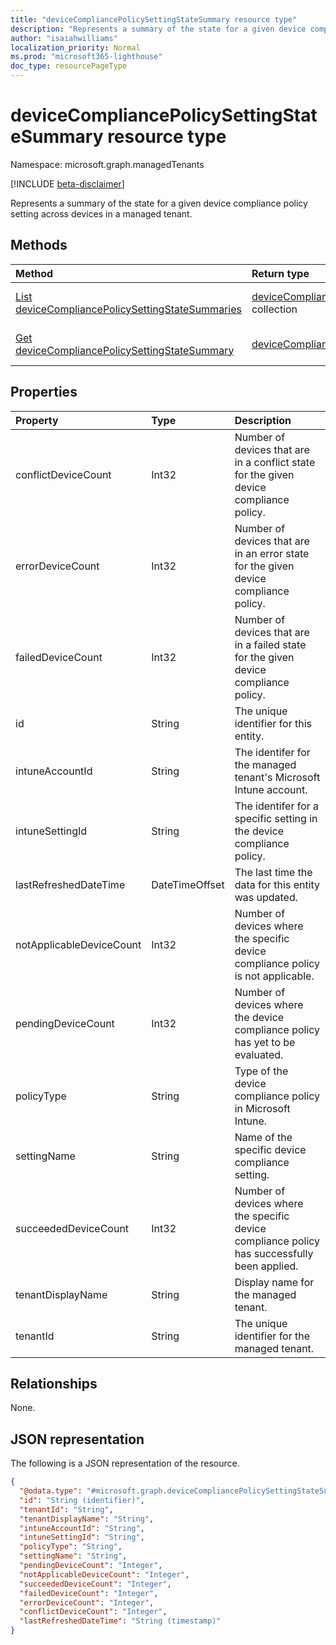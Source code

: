 ```yaml
---
title: "deviceCompliancePolicySettingStateSummary resource type"
description: "Represents a summary of the state for a given device compliance policy setting across devices in a managed tenant."
author: "isaiahwilliams"
localization_priority: Normal
ms.prod: "microsoft365-lighthouse"
doc_type: resourcePageType
---
```


# deviceCompliancePolicySettingStateSummary resource type

Namespace: microsoft.graph.managedTenants

[!INCLUDE [beta-disclaimer](../../includes/beta-disclaimer.md)]

Represents a summary of the state for a given device compliance policy setting across devices in a managed tenant.

## Methods
|Method|Return type|Description|
|:---|:---|:---|
|[List deviceCompliancePolicySettingStateSummaries](../api/managedTenants-devicecompliancepolicysettingstatesummary-list.md)|[deviceCompliancePolicySettingStateSummary](../resources/managedTenants-devicecompliancepolicysettingstatesummary.md) collection|Get a list of the [deviceCompliancePolicySettingStateSummary](../resources/managedTenants-devicecompliancepolicysettingstatesummary.md) objects and their properties.|
|[Get deviceCompliancePolicySettingStateSummary](../api/managedTenants-devicecompliancepolicysettingstatesummary-get.md)|[deviceCompliancePolicySettingStateSummary](../resources/managedTenants-devicecompliancepolicysettingstatesummary.md)|Read the properties and relationships of a [deviceCompliancePolicySettingStateSummary](../resources/managedTenants-devicecompliancepolicysettingstatesummary.md) object.|

## Properties
|Property|Type|Description|
|:---|:---|:---|
|conflictDeviceCount|Int32|Number of devices that are in a conflict state for the given device compliance policy.|
|errorDeviceCount|Int32|Number of devices that are in an error state for the given device compliance policy.|
|failedDeviceCount|Int32|Number of devices that are in a failed state for the given device compliance policy.|
|id|String|The unique identifier for this entity.|
|intuneAccountId|String|The identifer for the managed tenant's Microsoft Intune account.|
|intuneSettingId|String|The identifer for a specific setting in the device compliance policy.|
|lastRefreshedDateTime|DateTimeOffset|The last time the data for this entity was updated.|
|notApplicableDeviceCount|Int32|Number of devices where the specific device compliance policy is not applicable.|
|pendingDeviceCount|Int32|Number of devices where the device compliance policy has yet to be evaluated.|
|policyType|String|Type of the device compliance policy in Microsoft Intune.|
|settingName|String|Name of the specific device compliance setting.|
|succeededDeviceCount|Int32|Number of devices where the specific device compliance policy has successfully been applied.|
|tenantDisplayName|String|Display name for the managed tenant.|
|tenantId|String|The unique identifier for the managed tenant.|

## Relationships
None.

## JSON representation
The following is a JSON representation of the resource.
<!-- {
  "blockType": "resource",
  "keyProperty": "id",
  "@odata.type": "microsoft.graph.deviceCompliancePolicySettingStateSummary",
  "openType": false
}
-->
``` json
{
  "@odata.type": "#microsoft.graph.deviceCompliancePolicySettingStateSummary",
  "id": "String (identifier)",
  "tenantId": "String",
  "tenantDisplayName": "String",
  "intuneAccountId": "String",
  "intuneSettingId": "String",
  "policyType": "String",
  "settingName": "String",
  "pendingDeviceCount": "Integer",
  "notApplicableDeviceCount": "Integer",
  "succeededDeviceCount": "Integer",
  "failedDeviceCount": "Integer",
  "errorDeviceCount": "Integer",
  "conflictDeviceCount": "Integer",
  "lastRefreshedDateTime": "String (timestamp)"
}
```
